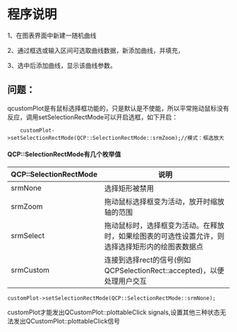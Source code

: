 # 程序说明

1、在图表界面中新建一随机曲线

2、通过框选或输入区间可选取曲线数据，新添加曲线，并填充，

3、选中后添加曲线，显示该曲线参数。





## 问题：

qcustomPlot是有鼠标选择框功能的，只是默认是不使能，所以平常拖动鼠标没有反应，调用setSelectionRectMode可以开启选框，如下开启：

        customPlot->setSelectionRectMode(QCP::SelectionRectMode::srmZoom);//模式：框选放大
#### QCP::SelectionRectMode有几个枚举值

| QCP::SelectionRectMode | 说明                                                         |
| ---------------------- | ------------------------------------------------------------ |
| srmNone                | 选择矩形被禁用                                               |
| srmZoom                | 拖动鼠标选择框变为活动，放开时缩放轴的范围                   |
| srmSelect              | 拖动鼠标时，选择框变为活动。在释放时，如果绘图表的可选性设置允许，则选择选择矩形内的绘图表数据点 |
| srmCustom              | 连接到选择rect的信号(例如QCPSelectionRect::accepted)，以便处理用户交互 |

```
customPlot->setSelectionRectMode(QCP::SelectionRectMode::srmNone);
```

customPlot才能发出QCustomPlot::plottableClick signals,设置其他三种状态无法发出QCustomPlot::plottableClick信号

